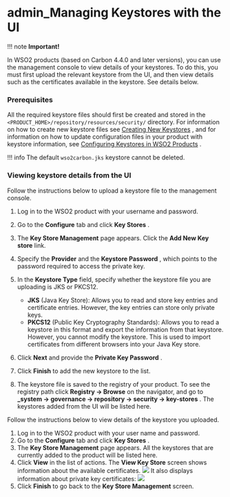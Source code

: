 # admin\_Managing Keystores with the UI

!!! note
**Important!**

In WSO2 products (based on Carbon 4.4.0 and later versions), you can use the management console to view details of your keystores. To do this, you must first upload the relevant keystore from the UI, and then view details such as the certificates available in the keystore. See details below.


### Prerequisites

All the required keystore files should first be created and stored in the `<PRODUCT_HOME>/repository/resources/security/` directory. For information on how to create new keystore files see [Creating New Keystores](https://docs.wso2.com/display/ADMIN44x/Creating+New+Keystores) , and for information on how to update configuration files in your product with keystore information, see [Configuring Keystores in WSO2 Products](https://docs.wso2.com/display/ADMIN44x/Configuring+Keystores+in+WSO2+Products) .

!!! info
The default `wso2carbon.jks` keystore cannot be deleted.


### Viewing keystore details from the UI

Follow the instructions below to upload a keystore file to the management console.

1.  Log in to the WSO2 product with your username and password.
2.  Go to the **Configure** tab and click **Key Stores** .
3.  The **Key Store Management** page appears. Click the **Add New Key store** link.
4.  Specify the **Provider** and the **Keystore Password** , which points to the password required to access the private key.
5.  In the **Keystore Type** field, specify whether the keystore file you are uploading is JKS or PKCS12.
    -   **JKS** (Java Key Store): Allows you to read and store key entries and certificate entries. However, the key entries can store only private keys.
    -   **PKCS12** (Public Key Cryptography Standards): Allows you to read a keystore in this format and export the information from that keystore. However, you cannot modify the keystore. This is used to import certificates from different browsers into your Java Key store.
6.  Click **Next** and provide the **Private Key Password** .
7.  Click **Finish** to add the new keystore to the list.

8.  The keystore file is saved to the registry of your product. To see the registry path click **Registry → Browse** on the navigator, and go to **\_system → governance → repository → security → key-stores** . The keystores added from the UI will be listed here.

Follow the instructions below to view details of the keystore you uploaded.

1.  Log in to the WSO2 product with your user name and password.
2.  Go to the **Configure** tab and click **Key Stores** .
3.  The **Key Store Management** page appears. All the keystores that are currently added to the product will be listed here.
4.  Click **View** in the list of actions. The **View Key Store** screen shows information about the available certificates.
    ![](/assets/attachments/126562694/126562697.png)
    It also displays information about private key certificates:
    ![](/assets/attachments/126562694/126562696.png)
5.  Click **Finish** to go back to the **Key Store Management** screen.

